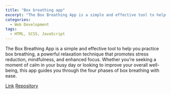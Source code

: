 ```yaml
---
title: "Box breathing app"
excerpt: "The Box Breathing App is a simple and effective tool to help you practice box breathing, a powerful relaxation technique."
categories:
  - Web Development
tags:
  - HTML, SCSS, JavaScript
---
```


The Box Breathing App is a simple and effective tool to help you practice box breathing, a powerful relaxation technique that promotes stress reduction, mindfulness, and enhanced focus. Whether you’re seeking a moment of calm in your busy day or looking to improve your overall well-being, this app guides you through the four phases of box breathing with ease.

[Link](https://martina-torce.github.io/box-breathing-app/)
[Repository](https://github.com/martina-torce/box-breathing-app)
